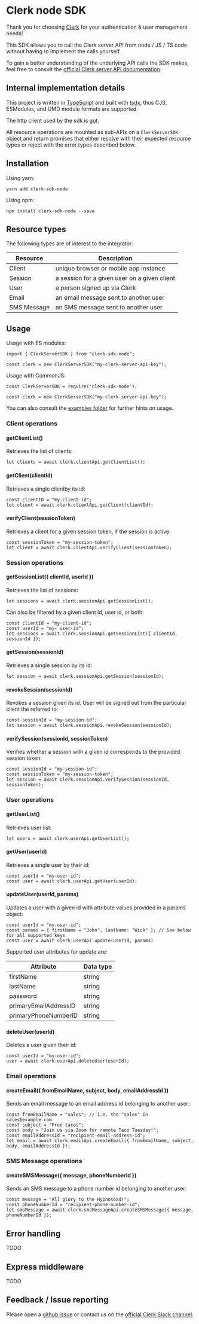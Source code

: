 # Clerk node SDK

Thank you for choosing [Clerk](https://clerk.dev/) for your authentication & user management needs!

This SDK allows you to call the Clerk server API from node / JS / TS code without having to implement the calls yourself.

To gain a better understanding of the underlying API calls the SDK makes, feel free to consult the [official Clerk server API documentation](https://docs.clerk.dev/server-api/).

## Internal implementation details

This project is written in [TypeScript](https://www.typescriptlang.org/) and built with [tsdx](https://github.com/formium/tsdx), thus CJS, ESModules, and UMD module formats are supported.

The http client used by the sdk is [got](https://github.com/sindresorhus/got).

All resource operations are mounted as sub-APIs on a `ClerkServerSDK` object and return promises that either resolve with their expected resource types or reject with the error types described below.

## Installation

Using yarn:

`yarn add clerk-sdk-node`

Using npm:

`npm install clerk-sdk-node --save`

## Resource types

The following types are of interest to the integrator:

| Resource    | Description                                  |
| ----------- | -------------------------------------------- |
| Client      | unique browser or mobile app instance        |
| Session     | a session for a given user on a given client |
| User        | a person signed up via Clerk                 |
| Email       | an email message sent to another user        |
| SMS Message | an SMS message sent to another user          |

## Usage

Usage with ES modules:

```
import { ClerkServerSDK } from "clerk-sdk-node";

const clerk = new ClerkServerSDK("my-clerk-server-api-key");

```

Usage with CommonJS:

```
const ClerkServerSDK = require('clerk-sdk-node');

const clerk = new ClerkServerSDK("my-clerk-server-api-key");

```

You can also consult the [examples folder](https://www.todo.com) for further hints on usage.

### Client operations

#### getClientList()

Retrieves the list of clients:

```
let clients = await clerk.clientApi.getClientList();
```

#### getClient(clientId)

Retrieves a single clientby its id:

```
const clientID = "my-client-id";
let client = await clerk.clientApi.getClient(clientId);
```

#### verifyClient(sessionToken)

Retrieves a client for a given session token, if the session is active:

```
const sessionToken = "my-session-token";
let client = await clerk.clientApi.verifyClient(sessionToken);
```

### Session operations

#### getSessionList({ clientId, userId })

Retrieves the list of sessions:

```
let sessions = await clerk.sessionApi.getSessionList();
```

Can also be filtered by a given client id, user id, or both:

```
const clientId = "my-client-id";
const userId = "my- user-id";
let sessions = await clerk.sessionApi.getSessionList({ clientId, sessionId });
```

#### getSession(sessionId)

Retrieves a single session by its id:

```
let session = await clerk.sessionApi.getSession(sessionId);
```

#### revokeSession(sessionId)

Revokes a session given its id. User will be signed out from the particular client the referred to:

```
const sessionId = "my-session-id";
let session = await clerk.sessionApi.revokeSession(sessionId);
```

#### verifySession(sessionId, sessionToken)

Verifies whether a session with a given id corresponds to the provided session token:

```
const sessionId = "my-session-id";
const sessionToken = "my-session-token";
let session = await clerk.sessionApi.verifySession(sessionId, sessionToken);
```

### User operations

#### getUserList()

Retrieves user list:

```
let users = await clerk.userApi.getUserList();
```

#### getUser(userId)

Retrieves a single user by their id:

```
const userId = "my-user-id";
const user = await clerk.userApi.getUser(userId);
```

#### updateUser(userId, params)

Updates a user with a given id with attribute values provided in a params object:

```
const userId = "my-user-id";
const params = { firstName = "John", lastName: "Wick" }; // See below for all supported keys
const user = await clerk.userApi.update(userId, params)
```

Supported user attributes for update are:

| Attribute             | Data type |
| --------------------- | --------- |
| firstName             | string    |
| lastName              | string    |
| password              | string    |
| primaryEmailAddressID | string    |
| primaryPhoneNumberID  | string    |

#### deleteUser(userId)

Deletes a user given their id:

```
const userId = "my-user-id";
user = await clerk.userApi.deleteUser(userId);
```

### Email operations

#### createEmail({ fromEmailName, subject, body, emailAddressId })

Sends an email message to an email address id belonging to another user:

```
const fromEmailName = "sales"; // i.e. the "sales" in sales@example.com
const subject = "Free tacos";
const body = "Join us via Zoom for remote Taco Tuesday!";
const emailAddressId = "recipient-email-address-id";
let email = await clerk.emailApi.createEmail({ fromEmailName, subject, body, emailAddressId });
```

### SMS Message operations

#### createSMSMessage({ message, phoneNumberId })

Sends an SMS message to a phone number id belonging to another user:

```
const message = "All glory to the Hypnotoad!";
const phoneNumberId = "recipient-phone-number-id";
let smsMessage = await clerk.smsMessageApi.createSMSMessage({ message, phoneNumberId });
```

## Error handling

TODO

## Express middleware

TODO

## Feedback / Issue reporting

Please open a [github issue](https://github.com/clerkinc/clerk-sdk-node/issues) or contact us on the [official Clerk Slack channel](https://www.todo.com).
